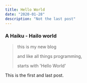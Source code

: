 ```yaml
---
title: Hello World
date: "2020-01-28"
description: "Not the last post"
---
```


### A Haiku - Hailo world

> this is my new blog
>
> and like all things programming,
>
> starts with 'Hello World'

This is the first and last post.
